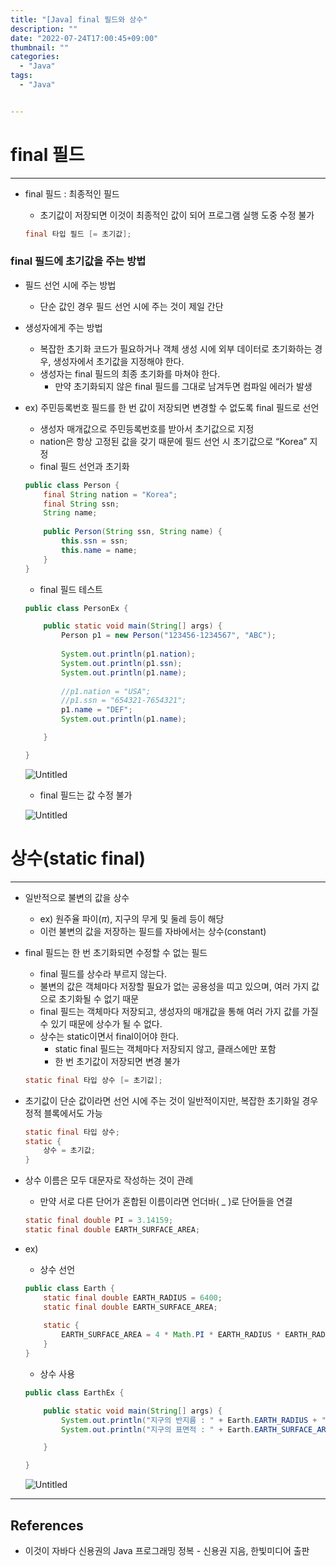 ```yaml
---
title: "[Java] final 필드와 상수"
description: ""
date: "2022-07-24T17:00:45+09:00"
thumbnail: ""
categories:
  - "Java"
tags:
  - "Java"


---
```

<!--more-->

# final 필드

---

- final 필드 : 최종적인 필드
    - 초기값이 저장되면 이것이 최종적인 값이 되어 프로그램 실행 도중 수정 불가
    
    ```java
    final 타입 필드 [= 초기값];
    ```
    

### final 필드에 초기값을 주는 방법

- 필드 선언 시에 주는 방법
    - 단순 값인 경우 필드 선언 시에 주는 것이 제일 간단
- 생성자에게 주는 방법
    - 복잡한 초기화 코드가 필요하거나 객체 생성 시에 외부 데이터로 초기화하는 경우, 생성자에서 초기값을 지정해야 한다.
    - 생성자는 final 필드의 최종 초기화를 마쳐야 한다.
        - 만약 초기화되지 않은 final 필드를 그대로 남겨두면 컴파일 에러가 발생
- ex) 주민등록번호 필드를 한 번 값이 저장되면 변경할 수 없도록 final 필드로 선언
    - 생성자 매개값으로 주민등록번호를 받아서 초기값으로 지정
    - nation은 항상 고정된 값을 갖기 때문에 필드 선언 시 초기값으로 “Korea” 지정
    - final 필드 선언과 초기화
    
    ```java
    public class Person {
    	final String nation = "Korea";
    	final String ssn;
    	String name;
    	
    	public Person(String ssn, String name) {
    		this.ssn = ssn;
    		this.name = name;
    	}
    }
    ```
    
    - final 필드 테스트
    
    ```java
    public class PersonEx {
    
    	public static void main(String[] args) {
    		Person p1 = new Person("123456-1234567", "ABC");
    		
    		System.out.println(p1.nation);
    		System.out.println(p1.ssn);
    		System.out.println(p1.name);
    		
    		//p1.nation = "USA";
    		//p1.ssn = "654321-7654321";
    		p1.name = "DEF";
    		System.out.println(p1.name);
    
    	}
    
    }
    ```
    
    ![Untitled](/images/lang_java/class/final_필드와_상수/Untitled.png)
    
    - final 필드는 값 수정 불가
    
    ![Untitled](/images/lang_java/class/final_필드와_상수/Untitled%201.png)
    

# 상수(static final)

---

- 일반적으로 불변의 값을 상수
    - ex) 원주율 파이($\pi$), 지구의 무게 및 둘레 등이 해당
    - 이런 불변의 값을 저장하는 필드를 자바에서는 상수(constant)
- final 필드는 한 번 초기화되면 수정할 수 없는 필드
    - final 필드를 상수라 부르지 않는다.
    - 불변의 값은 객체마다 저장할 필요가 없는 공용성을 띠고 있으며, 여러 가지 값으로 초기화될 수 없기 때문
    - final 필드는 객체마다 저장되고, 생성자의 매개값을 통해 여러 가지 값를 가질 수 있기 때문에 상수가 될 수 없다.
    - 상수는 static이면서 final이어야 한다.
        - static final 필드는 객체마다 저장되지 않고, 클래스에만 포함
        - 한 번 초기값이 저장되면 변경 불가
    
    ```java
    static final 타입 상수 [= 초기값];
    ```
    
- 초기값이 단순 값이라면 선언 시에 주는 것이 일반적이지만, 복잡한 초기화일 경우 정적 블록에서도 가능
    
    ```java
    static final 타입 상수;
    static {
    	상수 = 초기값;
    }
    ```
    
- 상수 이름은 모두 대문자로 작성하는 것이 관례
    - 만약 서로 다른 단어가 혼합된 이름이라면 언더바( _ )로 단어들을 연결
    
    ```java
    static final double PI = 3.14159;
    static final double EARTH_SURFACE_AREA;
    ```
    
- ex)
    - 상수 선언
    
    ```java
    public class Earth {
    	static final double EARTH_RADIUS = 6400;
    	static final double EARTH_SURFACE_AREA;
    	
    	static {
    		EARTH_SURFACE_AREA = 4 * Math.PI * EARTH_RADIUS * EARTH_RADIUS;
    	}
    }
    ```
    
    - 상수 사용
    
    ```java
    public class EarthEx {
    
    	public static void main(String[] args) {
    		System.out.println("지구의 반지름 : " + Earth.EARTH_RADIUS + " km");
    		System.out.println("지구의 표면적 : " + Earth.EARTH_SURFACE_AREA + " km^2");
    
    	}
    
    }
    ```
    
    ![Untitled](/images/lang_java/class/final_필드와_상수/Untitled%202.png)
    

---

## References

- 이것이 자바다 신용권의 Java 프로그래밍 정복 - 신용권 지음, 한빛미디어 출판